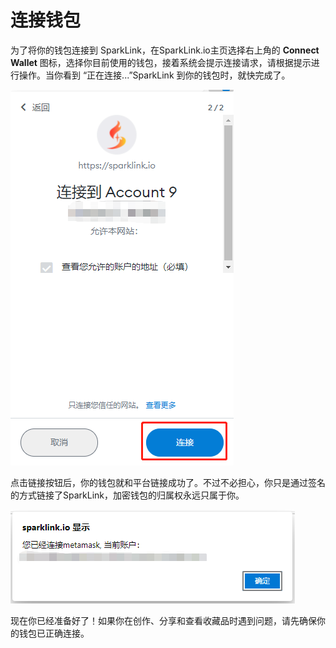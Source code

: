 # 连接钱包

为了将你的钱包连接到 SparkLink，在SparkLink.io主页选择右上角的 **Connect Wallet** 图标，选择你目前使用的钱包，接着系统会提示连接请求，请根据提示进行操作。当你看到 “正在连接...”SparkLink 到你的钱包时，就快完成了。

![](<../.gitbook/assets/image (5) (1).png>)

点击链接按钮后，你的钱包就和平台链接成功了。不过不必担心，你只是通过签名的方式链接了SparkLink，加密钱包的归属权永远只属于你。

![](../.gitbook/assets/image.png)

现在你已经准备好了！如果你在创作、分享和查看收藏品时遇到问题，请先确保你的钱包已正确连接。
